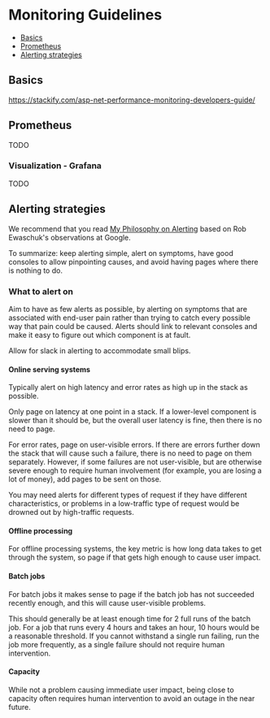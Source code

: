 Monitoring Guidelines
======================

* [Basics](#basics)
* [Prometheus](#prometheus)
* [Alerting strategies](#alerting-strategies)

## Basics
https://stackify.com/asp-net-performance-monitoring-developers-guide/

## Prometheus
TODO

### Visualization - Grafana
TODO

## Alerting strategies
We recommend that you read [My Philosophy on Alerting](https://docs.google.com/document/d/199PqyG3UsyXlwieHaqbGiWVa8eMWi8zzAn0YfcApr8Q/edit) based on Rob Ewaschuk's observations at Google.

To summarize: keep alerting simple, alert on symptoms, have good consoles to allow pinpointing causes, and avoid having pages where there is nothing to do.

### What to alert on
Aim to have as few alerts as possible, by alerting on symptoms that are associated with end-user pain rather than trying to catch every possible way that pain could be caused. Alerts should link to relevant consoles and make it easy to figure out which component is at fault.

Allow for slack in alerting to accommodate small blips.

#### Online serving systems
Typically alert on high latency and error rates as high up in the stack as possible.

Only page on latency at one point in a stack. If a lower-level component is slower than it should be, but the overall user latency is fine, then there is no need to page.

For error rates, page on user-visible errors. If there are errors further down the stack that will cause such a failure, there is no need to page on them separately. However, if some failures are not user-visible, but are otherwise severe enough to require human involvement (for example, you are losing a lot of money), add pages to be sent on those.

You may need alerts for different types of request if they have different characteristics, or problems in a low-traffic type of request would be drowned out by high-traffic requests.

#### Offline processing
For offline processing systems, the key metric is how long data takes to get through the system, so page if that gets high enough to cause user impact.

#### Batch jobs
For batch jobs it makes sense to page if the batch job has not succeeded recently enough, and this will cause user-visible problems.

This should generally be at least enough time for 2 full runs of the batch job. For a job that runs every 4 hours and takes an hour, 10 hours would be a reasonable threshold. If you cannot withstand a single run failing, run the job more frequently, as a single failure should not require human intervention.

#### Capacity
While not a problem causing immediate user impact, being close to capacity often requires human intervention to avoid an outage in the near future.